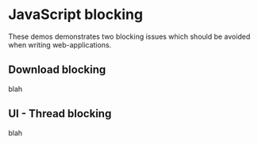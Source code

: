 # JavaScript blocking
These demos demonstrates two blocking issues which should be avoided when writing web-applications.
## Download blocking
blah
## UI - Thread blocking
blah